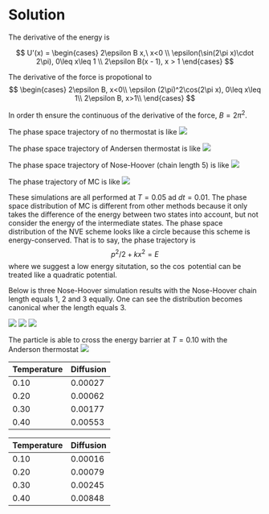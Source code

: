 # Solution
The derivative of the energy is

$$
U'(x) = 
\begin{cases}
2\epsilon B x,\ x<0 \\
\epsilon(\sin(2\pi x)\cdot 2\pi), 0\leq x\leq 1 \\
2\epsilon B(x - 1), x > 1
\end{cases}
$$

The derivative of the force is propotional to
$$
\begin{cases}
2\epsilon B, x<0\\
\epsilon (2\pi)^2\cos(2\pi x), 0\leq x\leq 1\\
2\epsilon B, x>1\\
\end{cases}
$$

In order th ensure the continuous of the derivative of the force, $B=2\pi^2$.

The phase space trajectory of no thermostat is like
![](Results/phasespace_nve.png)

The phase space trajectory of Andersen thermostat is like
![](Results/phasespace_and.png)

The phase space trajectory of Nose-Hoover (chain length 5) is like
![](Results/phasespace_nose.png)

The phase trajectory of MC is like
![](Results/phasespace_mc.png)

These simulations are all performed at $T=0.05$ ad $dt=0.01$. The phase space distribution of MC is different from other methods because it only takes the difference of the energy between two states into account, but not consider the energy of the intermediate states. The phase space distribution of the NVE scheme looks like a circle because this scheme is energy-conserved. That is to say, the phase trajectory is 
$$ p^2/2+kx^2=E $$
where we suggest a low energy situtation, so the $\cos$ potential can be treated like a quadratic potential.

Below is three Nose-Hoover simulation results with the Nose-Hoover chain length equals 1, 2 and 3 equally. One can see the distribution becomes canonical wher the length equals 3.

![](Results/density_1.png)
![](Results/density_2.png)
![](Results/density_3.png)

The particle is able to cross the energy barrier at $T=0.10$ with the Anderson thermostat
![](Results/phasespace_0.1_and.png)

|Temperature |Diffusion |
|------------|----------|
|0.10        |0.00027   |
|0.20        |0.00062   |
|0.30        |0.00177   |
|0.40        |0.00553   |

|Temperature |Diffusion |
|------------|----------|
|0.10        |0.00016   |
|0.20        |0.00079   |
|0.30        |0.00245   |
|0.40        |0.00848   |